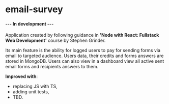 # email-survey

#### --- In development ---

Application created by following guidance in **'Node with React: Fullstack Web Development'** course by Stephen Grinder.

Its main feature is the ability for logged users to pay for sending forms via email to targeted audience. Users data, their credits and forms answers are stored in MongoDB.
Users can also view in a dashboard view all active sent email forms and recipients answers to them.

**Improved with**:

- replacing JS with TS,
- adding unit tests,
- TBD.
